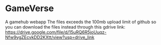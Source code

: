 # GameVerse
A gamehub webapp
The files exceeds the 100mb upload limit of github so you can download the files instead through this gdrive link: https://drive.google.com/file/d/15uRQ6R5joUuqz-Nfw9vgZEcvkDD2KXtt/view?usp=drive_link
